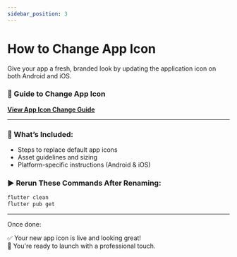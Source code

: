 ```yaml
---
sidebar_position: 3
---
```


# How to Change App Icon

Give your app a fresh, branded look by updating the application icon on both Android and iOS.

### 📘 Guide to Change App Icon  
**[View App Icon Change Guide](https://wrteam-in.github.io/common_app_doc/GeneralSettings/appicon)**

---

### 🔧 What’s Included:
- Steps to replace default app icons
- Asset guidelines and sizing
- Platform-specific instructions (Android & iOS)


### ▶️ Rerun These Commands After Renaming:

```bash
flutter clean
flutter pub get
```
---
Once done:

✅ Your new app icon is live and looking great!  
🚀 You're ready to launch with a professional touch.
